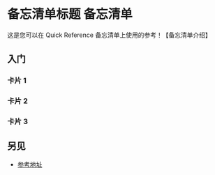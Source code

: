 备忘清单标题 备忘清单
===

这是您可以在 Quick Reference 备忘清单上使用的参考！【备忘清单介绍】

入门
---

### 卡片 1

### 卡片 2

### 卡片 3

另见
----

- [参考地址](https://xxx.com)